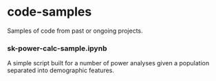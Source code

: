 # code-samples
Samples of code from past or ongoing projects. 

### sk-power-calc-sample.ipynb
A simple script built for a number of power analyses given a population separated into demographic features. 
